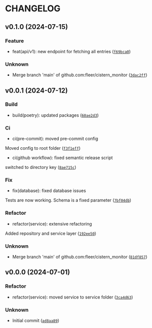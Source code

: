 # CHANGELOG

## v0.1.0 (2024-07-15)

### Feature

* feat(api/v1): new endpoint for fetching all entries ([`f69bca0`](https://github.com/fleer/cistern_monitor/commit/f69bca0d96826a31921dc73ffc4ef8b9f4058ad6))

### Unknown

* Merge branch &#39;main&#39; of github.com:fleer/cistern_monitor ([`3dac2ff`](https://github.com/fleer/cistern_monitor/commit/3dac2ff665b107feb353358ddad514f0afe8d43e))

## v0.0.1 (2024-07-12)

### Build

* build(poetry): updated packages ([`60ae2d3`](https://github.com/fleer/cistern_monitor/commit/60ae2d3c4cbb1b528046e5af64b3be6c019fa2f8))

### Ci

* ci(pre-commit): moved pre-commit config

Moved config to root folder ([`f3f1eff`](https://github.com/fleer/cistern_monitor/commit/f3f1effaf940336a255725f260f06f2d1f6f4f0d))

* ci(github workflow): fixed semantic release script

switched to directory key ([`8ae715c`](https://github.com/fleer/cistern_monitor/commit/8ae715cc2a8d3661b73b4d04c9d4201b4186661a))

### Fix

* fix(database): fixed database issues

Tests are now working. Schema is a fixed parameter ([`7bf04db`](https://github.com/fleer/cistern_monitor/commit/7bf04db73628eb21817bd7a62c161e44c1c9293d))

### Refactor

* refactor(service): extensive refactoring

Added repository and service layer ([`192ee50`](https://github.com/fleer/cistern_monitor/commit/192ee50b883df00b490abd5056b6166265a98245))

### Unknown

* Merge branch &#39;main&#39; of github.com:fleer/cistern_monitor ([`81df857`](https://github.com/fleer/cistern_monitor/commit/81df8571cb3e987531c4ebfdb675920756facf62))

## v0.0.0 (2024-07-01)

### Refactor

* refactor(service): moved service to service folder ([`3ca4d63`](https://github.com/fleer/cistern_monitor/commit/3ca4d63c9eb3d39128e41fd87184cffe0e826a61))

### Unknown

* Initial commit ([`ad8aa89`](https://github.com/fleer/cistern_monitor/commit/ad8aa895b9f7f0b1fad23581ba1cc91ffa203fe2))
